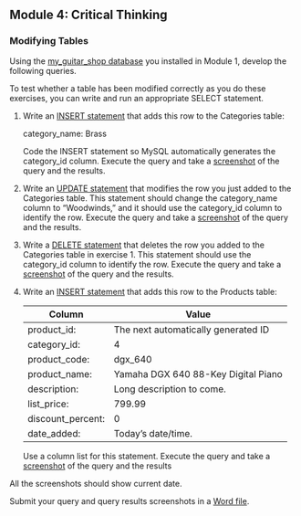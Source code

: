 ## Module 4: Critical Thinking

### **Modifying Tables**

Using the [my_guitar_shop database](../CriticalThinking1/1-1_create_my_guitar_shop.sql) you installed in Module 1, develop the following queries.

To test whether a table has been modified correctly as you do these  exercises, you can write and run an appropriate SELECT statement.

1. Write an [INSERT statement](./4-1_INSERT_INTO_categories_Brass.sql) that adds this row to the Categories table:

   category_name:        Brass

   Code the INSERT statement so MySQL automatically generates the  category_id column. Execute the query and take a [screenshot](./4-1_INSERT_INTO_categories_Brass.png) of the query and the results.

2. Write an [UPDATE  statement](./4-2_SET_category_name_Woodwinds_WHERE_category_name_Brass.sql) that modifies the row you just added to the Categories table.  This statement should change the category_name column to “Woodwinds,”  and it should use the category_id column to identify the row. Execute  the query and take a [screenshot](./4-2_SET_category_name_Woodwinds_WHERE_category_name_Brass.png) of the query and the results.

3. Write a [DELETE  statement](./4-3_DELETE_FROM_categories_WHERE_category_name_Woodwinds.sql) that deletes the row you added to the Categories table in  exercise 1. This statement should use the category_id column to identify the row. Execute the query and take a [screenshot](./4-3_DELETE_FROM_categories_WHERE_category_name_Woodwinds.png) of the query and the  results.

4. Write an [INSERT statement](./4-4_INSERT_INTO_products_Yamaha_DGX_640.sql) that adds this row to the Products table:

   | Column            | Value                               |
   | ----------------- | ----------------------------------- |
   | product_id:       | The next automatically generated ID |
   | category_id:      | 4                                   |
   | product_code:     | dgx_640                             |
   | product_name:     | Yamaha DGX 640 88-Key Digital Piano |
   | description:      | Long description to come.           |
   | list_price:       | 799.99                              |
   | discount_percent: | 0                                   |
   | date_added:       | Today’s date/time.                  |

   Use a column list for this statement. Execute the query and take a [screenshot](./4-4_INSERT_INTO_products_Yamaha_DGX_640.png) of the query and the results

All the screenshots should show current date. 

Submit your query and query results screenshots in a [Word file](./CT4_Data_Manipulation_Language.docx).